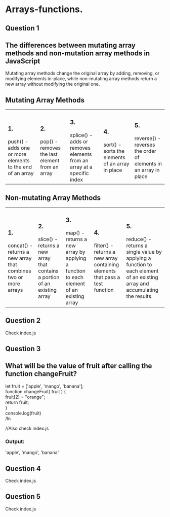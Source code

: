 # Arrays-functions.
<h2>Question 1 </h2>  <h2>The differences between mutating array methods and non-mutation array methods in JavaScript</h2>
Mutating array methods change the original array by adding, removing, or modifying elements in-place, while non-mutating array methods return a new array without modifying the original one. <br>

<Table>
      <h2>Mutating Array Methods</h2> 
    <tr>
      <td><h3>1.</h3>  push() - adds one or more elements to the end of an array</td>
      <td><h3>2.</h3>  pop() - removes the last element from an array</td>
      <td><h3>3.</h3>  splice() - adds or removes elements from an array at a specific index</td>
      <td><h3>4.</h3>  sort() - sorts the elements of an array in place</td>
      <td><h3>5.</h3>  reverse() - reverses the order of elements in an array in place</td>
    </tr>
  </Table>

  <Table>
      <h2>Non-mutating Array Methods</h2>
    </tr>
    <tr>
      <td><h3>1.</h3>  concat() - returns a new array that combines two or more arrays</td>
      <td><h3>2.</h3>  slice() - returns a new array that contains a portion of an existing array</td>
      <td><h3>3.</h3>  map() - returns a new array by applying a function to each element of an existing array</td>
      <td><h3>4.</h3>   filter() - returns a new array containing elements that pass a test function</td>
      <td><h3>5.</h3>   reduce() - returns a single value by applying a function to each element of an existing array and accumulating the results.</td>
    </tr>
  </Table>

<h2>Question 2</h2> Check index.js<br>

<h2>Question 3</h2> <h2>  What will be the value of fruit after calling the function changeFruit?</h2> 
 let fruit = ['apple', 'mango', 'banana'];<br> 
 function changeFruit( fruit ) { <br>
  fruit[2] = "orange"; <br>
  return fruit; <br>
}<br>
console.log(fruit)<br> /ln

//Also check index.js<br>
<h3>Output:</h3>
'apple', 'mango', 'banana'<br>

<h2>Question 4</h2>   Check index.js<br>
<h2>Question 5</h2>   Check index.js<br>